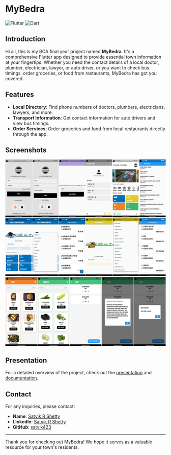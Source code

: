 # MyBedra

![Flutter](https://img.shields.io/badge/Flutter-3A2F8B?logo=flutter&logoColor=white)
![Dart](https://img.shields.io/badge/Dart-0175C2?logo=dart&logoColor=white)

## Introduction

Hi all, this is my BCA final year project named **MyBedra**. It's a comprehensive Flutter app designed to provide essential town information at your fingertips. Whether you need the contact details of a local doctor, plumber, electrician, lawyer, or auto driver, or you want to check bus timings, order groceries, or food from restaurants, MyBedra has got you covered.

## Features

- **Local Directory**: Find phone numbers of doctors, plumbers, electricians, lawyers, and more.
- **Transport Information**: Get contact information for auto drivers and view bus timings.
- **Order Services**: Order groceries and food from local restaurants directly through the app.

## Screenshots

![Home Screen](image1.png)
![Directory Screen](image2.png)
![Order Screen](image3.png)

## Presentation

For a detailed overview of the project, check out the [presentation](myBedra.pptx) and [documentation](myBedra.pdf).

## Contact

For any inquiries, please contact:
- **Name**: [Satvik R Shetty](mailto:satvikrshetty423@gmail.com)
- **LinkedIn**: [Satvik R Shetty](https://www.linkedin.com/in/satvik-r-shetty/)
- **GitHub**: [satvik423](https://github.com/satvik423)

---

Thank you for checking out MyBedra! We hope it serves as a valuable resource for your town's residents.

